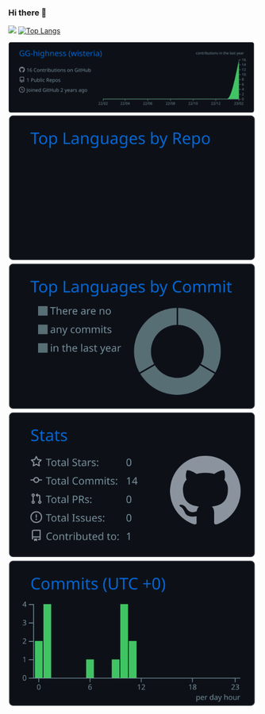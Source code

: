 ### Hi there 👋

![](https://readme-status-qsny.vercel.app/api/?username=GG-highness&theme=dracula&count_private=true)
[![Top Langs](https://readme-status-qsny.vercel.app/api/top-langs/?username=GG-highness&layout=compact&count_private=true)](https://github.com/anuraghazra/github-readme-stats)

![](https://raw.githubusercontent.com/GG-highness/GG-highness/main/profile-summary-card-output/github_dark/0-profile-details.svg)
![](https://raw.githubusercontent.com/GG-highness/GG-highness/main/profile-summary-card-output/github_dark/1-repos-per-language.svg)
![](https://raw.githubusercontent.com/GG-highness/GG-highness/main/profile-summary-card-output/github_dark/2-most-commit-language.svg)
![](https://raw.githubusercontent.com/GG-highness/GG-highness/main/profile-summary-card-output/github_dark/3-stats.svg)
![](https://raw.githubusercontent.com/GG-highness/GG-highness/main/profile-summary-card-output/github_dark/4-productive-time.svg)




